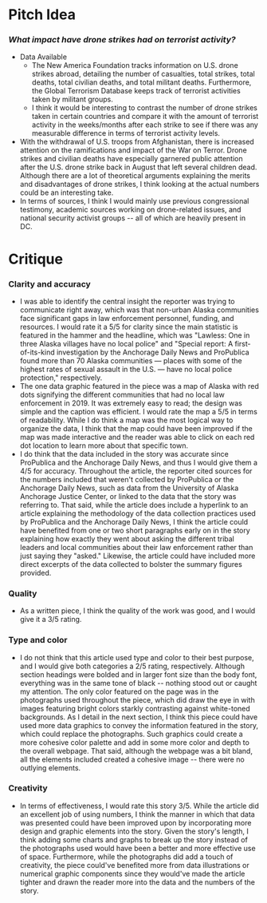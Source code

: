 # **Pitch Idea**

### *What impact have drone strikes had on terrorist activity?*
* Data Available
  * The New America Foundation tracks information on U.S. drone strikes abroad, detailing the number of casualties, total strikes, total deaths, total civilian deaths, and total militant deaths. Furthermore, the Global Terrorism Database keeps track of terrorist activities taken by militant groups. 
  * I think it would be interesting to contrast the number of drone strikes taken in certain countries and compare it with the amount of terrorist activity in the weeks/months after each strike to see if there was any measurable difference in terms of terrorist activity levels.   
* With the withdrawal of U.S. troops from Afghanistan, there is increased attention on the ramifications and impact of the War on Terror. Drone strikes and civilian deaths have especially garnered public attention after the U.S. drone strike back in August that left several children dead. Although there are a lot of theoretical arguments explaining the merits and disadvantages of drone strikes, I think looking at the actual numbers could be an interesting take. 
* In terms of sources, I think I would mainly use previous congressional testimony, academic sources working on drone-related issues, and national security activist groups -- all of which are heavily present in DC. 

# **Critique**

### Clarity and accuracy
* I was able to identify the central insight the reporter was trying to communicate right away, which was that non-urban Alaska communities face significant gaps in law enforcement personnel, funding, and resources. I would rate it a 5/5 for clarity since the main statistic is featured in the hammer and the headline, which was "Lawless: One in three Alaska villages have no local police" and "Special report: A first-of-its-kind investigation by the Anchorage Daily News and ProPublica found more than 70 Alaska communities — places with some of the highest rates of sexual assault in the U.S. — have no local police protection," respectively. 
* The one data graphic featured in the piece was a map of Alaska with red dots signifying the different communities that had no local law enforcement in 2019. It was extremely easy to read; the design was simple and the caption was efficient. I would rate the map a 5/5 in terms of readability. While I do think a map was the most logical way to organize the data, I think that the map could have been improved if the map was made interactive and the reader was able to click on each red dot location to learn more about that specific town. 
* I do think that the data included in the story was accurate since ProPublica and the Anchorage Daily News, and thus I would give them a 4/5 for accuracy. Throughout the article, the reporter cited sources for the numbers included that weren't collected by ProPublica or the Anchorage Daily News, such as data from the University of Alaska Anchorage Justice Center, or linked to the data that the story was referring to. That said, while the article does include a hyperlink to an article explaining the methodology of the data collection practices used by ProPublica and the Anchorage Daily News, I think the article could have benefited from one or two short paragraphs early on in the story explaining how exactly they went about asking the different tribal leaders and local communities about their law enforcement rather than just saying they "asked." Likewise, the article could have included more direct excerpts of the data collected to bolster the summary figures provided. 

### Quality
* As a written piece, I think the quality of the work was good, and I would give it a 3/5 rating. 

### Type and color
* I do not think that this article used type and color to their best purpose, and I would give both categories a 2/5 rating, respectively. Although section headings were bolded and in larger font size than the body font, everything was in the same tone of black -- nothing stood out or caught my attention. The only color featured on the page was in the photographs used throughout the piece, which did draw the eye in with images featuring bright colors starkly contrasting against white-toned backgrounds. As I detail in the next section, I think this piece could have used more data graphics to convey the information featured in the story, which could replace the photographs. Such graphics could create a more cohesive color palette and add in some more color and depth to the overall webpage. That said, although the webpage was a bit bland, all the elements included created a cohesive image -- there were no outlying elements. 

### Creativity 
* In terms of effectiveness, I would rate this story 3/5. While the article did an excellent job of using numbers, I think the manner in which that data was presented could have been improved upon by incorporating more design and graphic elements into the story. Given the story's length, I think adding some charts and graphs to break up the story instead of the photographs used would have been a better and more effective use of space. Furthermore, while the photographs did add a touch of creativity, the piece could've benefited more from data illustrations or numerical graphic components since they would've made the article tighter and drawn the reader more into the data and the numbers of the story. 
